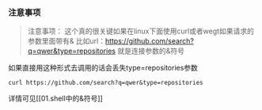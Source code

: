 ### 注意事项

> 注意事项：
> 这个真的很关键如果在linux下面使用curl或者wegt如果请求的参数里面带有&
> 比如url：https://github.com/search?q=qwer&type=repositories
> 就是连接参数的&符号

如果直接用这种形式去调用的话会丢失type=repositories参数
```
curl https://github.com/search?q=qwer&type=repositories
```


详情可见[[01.shell中的&符号]]


